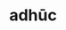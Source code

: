 ---
title: adhūc
meaning: still
ch: [five, mt, mt5thru7, ss, ss5, 7r]
pos: adverb
six: y
laudio: ../assets/audio/adhuc-laudio.mp3
haudio: ../assets/audio/adhuc-laudio.mp3
---